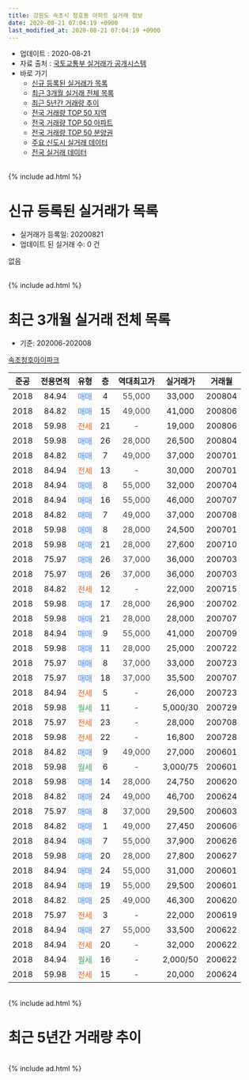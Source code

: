 ```yaml
---
title: 강원도 속초시 청호동 아파트 실거래 정보
date: 2020-08-21 07:04:19 +0900
last_modified_at: 2020-08-21 07:04:19 +0900
---
```


* 업데이트 : 2020-08-21
* 자료 출처 : [국토교통부 실거래가 공개시스템](http://rt.molit.go.kr)
* 바로 가기
    * [신규 등록된 실거래가 목록](#신규-등록된-실거래가-목록)
    * [최근 3개월 실거래 전체 목록](#최근-3개월-실거래-전체-목록)
    * [최근 5년간 거래량 추이](#최근-5년간-거래량-추이)
    * [전국 거래량 TOP 50 지역](https://inasie.github.io/apt-trade-info/최근-3개월-전국에서-가장-거래가-많이-발생한-지역)
    * [전국 거래량 TOP 50 아파트](https://inasie.github.io/apt-trade-info/최근-3개월-전국에서-가장-거래가-많이-발생한-아파트)
    * [전국 거래량 TOP 50 분양권](https://inasie.github.io/apt-trade-info/최근-3개월-전국에서-가장-거래가-많이-발생한-분양권)
    * [주요 신도시 실거래 데이터](https://inasie.github.io/apt-trade-info/주요-신도시)
    * [전국 실거래 데이터](https://inasie.github.io/apt-trade-info/전국)
<br>
{% include ad.html %}
<br>

# 신규 등록된 실거래가 목록
* 실거래가 등록일: 20200821
* 업데이트 된 실거래 수: 0 건

없음

<br>
{% include ad.html %}
<br>

# 최근 3개월 실거래 전체 목록
* 기준: 202006-202008


[속초청호아이파크](https://search.naver.com/search.naver?query=%EA%B0%95%EC%9B%90%EB%8F%84+%EC%86%8D%EC%B4%88%EC%8B%9C+%EC%B2%AD%ED%98%B8%EB%8F%99+%EC%86%8D%EC%B4%88%EC%B2%AD%ED%98%B8%EC%95%84%EC%9D%B4%ED%8C%8C%ED%81%AC)

|준공|전용면적|유형|층|역대최고가|실거래가|거래월|
|:---:|:---:|:---:|:---:|:---:|:---:|:---:|
|2018|84.94|<span style="color:#4285f3">매매</span>|4|<span style="color:#444444">55,000</span>|33,000|200804|
|2018|84.82|<span style="color:#4285f3">매매</span>|15|<span style="color:#444444">49,000</span>|41,000|200806|
|2018|59.98|<span style="color:#ff5a00">전세</span>|21|<span style="color:#444444">-</span>|19,000|200806|
|2018|59.98|<span style="color:#4285f3">매매</span>|26|<span style="color:#444444">28,000</span>|26,500|200804|
|2018|84.82|<span style="color:#4285f3">매매</span>|7|<span style="color:#444444">49,000</span>|37,000|200701|
|2018|84.94|<span style="color:#ff5a00">전세</span>|13|<span style="color:#444444">-</span>|30,000|200701|
|2018|84.94|<span style="color:#4285f3">매매</span>|8|<span style="color:#444444">55,000</span>|32,000|200704|
|2018|84.94|<span style="color:#4285f3">매매</span>|16|<span style="color:#444444">55,000</span>|46,000|200707|
|2018|84.82|<span style="color:#4285f3">매매</span>|7|<span style="color:#444444">49,000</span>|37,000|200708|
|2018|59.98|<span style="color:#4285f3">매매</span>|8|<span style="color:#444444">28,000</span>|24,500|200701|
|2018|59.98|<span style="color:#4285f3">매매</span>|21|<span style="color:#444444">28,000</span>|27,600|200710|
|2018|75.97|<span style="color:#4285f3">매매</span>|26|<span style="color:#444444">37,000</span>|36,000|200703|
|2018|75.97|<span style="color:#4285f3">매매</span>|26|<span style="color:#444444">37,000</span>|36,000|200703|
|2018|84.82|<span style="color:#ff5a00">전세</span>|12|<span style="color:#444444">-</span>|22,000|200715|
|2018|59.98|<span style="color:#4285f3">매매</span>|17|<span style="color:#444444">28,000</span>|26,900|200702|
|2018|59.98|<span style="color:#4285f3">매매</span>|21|<span style="color:#444444">28,000</span>|28,000|200707|
|2018|84.94|<span style="color:#4285f3">매매</span>|9|<span style="color:#444444">55,000</span>|41,000|200709|
|2018|59.98|<span style="color:#4285f3">매매</span>|11|<span style="color:#444444">28,000</span>|25,000|200722|
|2018|75.97|<span style="color:#4285f3">매매</span>|8|<span style="color:#444444">37,000</span>|33,000|200723|
|2018|75.97|<span style="color:#4285f3">매매</span>|18|<span style="color:#444444">37,000</span>|35,500|200707|
|2018|84.94|<span style="color:#ff5a00">전세</span>|5|<span style="color:#444444">-</span>|26,000|200723|
|2018|59.98|<span style="color:#34a853">월세</span>|11|<span style="color:#444444">-</span>|5,000/30|200729|
|2018|75.97|<span style="color:#ff5a00">전세</span>|23|<span style="color:#444444">-</span>|28,000|200708|
|2018|59.98|<span style="color:#ff5a00">전세</span>|22|<span style="color:#444444">-</span>|16,800|200728|
|2018|84.82|<span style="color:#4285f3">매매</span>|9|<span style="color:#444444">49,000</span>|27,000|200601|
|2018|59.98|<span style="color:#34a853">월세</span>|6|<span style="color:#444444">-</span>|3,000/75|200601|
|2018|59.98|<span style="color:#4285f3">매매</span>|14|<span style="color:#444444">28,000</span>|24,750|200620|
|2018|84.82|<span style="color:#4285f3">매매</span>|24|<span style="color:#444444">49,000</span>|46,700|200624|
|2018|75.97|<span style="color:#4285f3">매매</span>|8|<span style="color:#444444">37,000</span>|29,500|200603|
|2018|84.82|<span style="color:#4285f3">매매</span>|1|<span style="color:#444444">49,000</span>|27,450|200606|
|2018|84.94|<span style="color:#4285f3">매매</span>|7|<span style="color:#444444">55,000</span>|37,900|200626|
|2018|59.98|<span style="color:#4285f3">매매</span>|20|<span style="color:#444444">28,000</span>|27,800|200627|
|2018|84.94|<span style="color:#4285f3">매매</span>|24|<span style="color:#444444">55,000</span>|31,000|200601|
|2018|84.94|<span style="color:#4285f3">매매</span>|19|<span style="color:#444444">55,000</span>|29,500|200601|
|2018|84.82|<span style="color:#4285f3">매매</span>|25|<span style="color:#444444">49,000</span>|46,300|200620|
|2018|75.97|<span style="color:#ff5a00">전세</span>|3|<span style="color:#444444">-</span>|22,000|200619|
|2018|84.94|<span style="color:#4285f3">매매</span>|27|<span style="color:#444444">55,000</span>|33,500|200622|
|2018|84.94|<span style="color:#ff5a00">전세</span>|20|<span style="color:#444444">-</span>|32,000|200622|
|2018|84.94|<span style="color:#34a853">월세</span>|16|<span style="color:#444444">-</span>|2,000/50|200622|
|2018|59.98|<span style="color:#ff5a00">전세</span>|15|<span style="color:#444444">-</span>|20,000|200624|


<br>
{% include ad.html %}
<br>

# 최근 5년간 거래량 추이


<div style="width:100%;">
    <canvas id="deal_progress" height="200"></canvas>
</div>

<script>
new Chart(document.getElementById("deal_progress"), {
    type: 'line',
    data: {
        labels: ['201508','201509','201510','201511','201512','201601','201602','201603','201604','201605','201606','201607','201608','201609','201610','201611','201612','201701','201702','201703','201704','201705','201706','201707','201708','201709','201710','201711','201712','201801','201802','201803','201804','201805','201806','201807','201808','201809','201810','201811','201812','201901','201902','201903','201904','201905','201906','201907','201908','201909','201910','201911','201912','202001','202002','202003','202004','202005','202006','202007','202008'],
        datasets: [{
            label: '매매',
            pointRadius: 1,
            data: [0, 0, 0, 0, 0, 0, 0, 0, 0, 0, 0, 0, 0, 0, 0, 0, 0, 0, 0, 0, 0, 0, 0, 0, 0, 0, 0, 0, 0, 20, 14, 15, 8, 7, 5, 3, 1, 3, 2, 3, 2, 2, 3, 5, 6, 2, 7, 6, 3, 5, 5, 7, 7, 7, 10, 4, 6, 12, 11, 14, 3],
            borderColor: "rgba(255, 201, 14, 1)",
            backgroundColor: "rgba(255, 201, 14, 0.5)",
            fill: false,
            lineTension: 0
        },{
            label: '전월세',
            pointRadius: 1,
            data: [0, 0, 0, 0, 0, 0, 0, 0, 0, 0, 0, 0, 0, 0, 0, 0, 0, 0, 0, 0, 0, 0, 0, 0, 0, 0, 0, 0, 0, 19, 42, 37, 28, 13, 8, 5, 6, 5, 4, 0, 1, 0, 6, 2, 6, 2, 3, 5, 2, 1, 2, 3, 8, 10, 16, 11, 16, 6, 5, 6, 1],
            borderColor: "rgba(0, 141, 185, 1)",
            backgroundColor: "rgba(0, 141, 185, 0.5)",
            fill: false,
            lineTension: 0
        }
        ]
    },
    options: {
        responsive: true,
        title: {
            display: false
        },
        tooltips: {
            mode: 'index',
            intersect: false
        },
        hover: {
            mode: 'nearest',
            intersect: true
        },
        scales: {
            xAxes: [{
                display: true,
                scaleLabel: {
                    display: true,
                    labelString: '년/월'
                }
            }],
            yAxes: [{
                display: true,
                ticks: {
                    suggestedMin: 0,
                },
                scaleLabel: {
                    display: true,
                    labelString: '실거래 수'
                }
            }]
        }
    }
});

</script>


<br>
{% include ad.html %}
<br>

